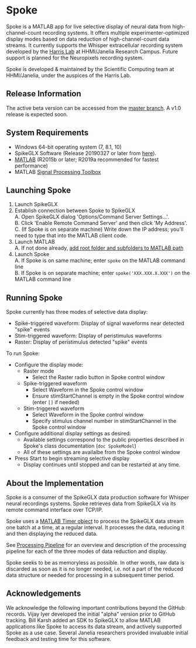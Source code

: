 # Spoke
Spoke is a MATLAB app for live selective display of neural data from high-channel-count recording systems. It offers multiple experimenter-optimized display modes based on data reduction of high-channel-count data streams. It currently supports the Whisper extracellular recording system developed by the [Harris Lab](https://www.janelia.org/lab/harris-lab) at HHMI/Janelia Research Campus. Future support is planned for the Neuropixels recording system. 

Spoke is developed & maintained by the Scientific Computing team at HHMI/Janelia, under the auspices of the Harris Lab. 

## Release Information
The active beta version can be accessed from the [master branch](https://github.com/JaneliaSciComp/spoke/tree/master). A v1.0 release is expected soon. 

## System Requirements

* Windows 64-bit operating system (7, 8.1, 10)
* SpikeGLX Software (Release 20190327 or later from [here](http://billkarsh.github.io/SpikeGLX)).
* [MATLAB](https://www.mathworks.com/downloads) (R2015b or later; R2019a recommended for fastest performance)
* MATLAB [Signal Processing Toolbox](https://www.mathworks.com/products/signal.html)

## Launching Spoke
1. Launch SpikeGLX  
2. Establish connection between Spoke to SpikeGLX  
  A. Open SpikeGLX dialog 'Options/Command Server Settings...'.  
  B. Click 'Enable Remote Command Server' and then click 'My Address'.  
  C. (If Spoke is on separate machine) Write down the IP address; you'll need to type that into the MATLAB client code.  
3. Launch MATLAB  
  A. If not done already, [add root folder and subfolders to MATLAB path](https://www.mathworks.com/help/matlab/matlab_env/add-remove-or-reorder-folders-on-the-search-path.html)  
4. Launch Spoke  
  A. If Spoke is on same machine; enter ```spoke``` on the MATLAB command line  
  B. If Spoke is on separate machine; enter ```spoke('XXX.XXX.X.XXX')``` on the MATLAB command line  

## Running Spoke
Spoke currently has three modes of selective data display:  
* Spike-triggered waveform: Display of signal waveforms near detected "spike" events
* Stim-triggered waveform: Display of peristimulus waveforms
* Raster: Display of peristimulus detected "spike" events

To run Spoke:
* Configure the display mode: 
    * Raster mode
      * Select the Raster radio button in Spoke control window
    * Spike-triggered waveform
      * Select Waveform in the Spoke control window
      * Ensure stimStartChannel is empty in the Spoke control window (enter ````[]```` if needed)
    * Stim-triggered waveform
      * Select Waveform in the Spoke control window
      * Specify stimulus channel number in stimStartChannel in the Spoke control window
* Configure additional display settings as desired:
  * Available settings correspond to the public properties described in Spoke's class documentation (````doc SpokeModel````)
  * All of these settings are availalbe from the Spoke control window
* Press Start to begin streaming selective display
  * Display continues until stopped and can be restarted at any time.


## About the Implementation
Spoke is a consumer of the SpikeGLX data production software for Whisper neural recordings systems. Spoke retrieves data from SpikeGLX via its remote command interface over TCP/IP. 

Spoke uses a [MATLAB Timer object](https://www.mathworks.com/help/matlab/ref/timer-class.html?s_tid=srchtitle) to process the SpikeGLX data stream one batch at a time, at a regular interval. It processes the data, reducing it and then displaying the reduced data. 

See [Processing Pipeline](https://github.com/JaneliaSciComp/spoke/wiki/Processing-Pipeline) for an overview and description of the processing pipeline for each of the three modes of data reduction and display. 

Spoke seeks to be as memoryless as possible. In other words, raw data is discarded as soon as it is no longer needed, i.e. not a part of the reduced data structure or needed for processing in a subsequent timer period. 

## Acknowledgements
We acknowledge the following important contributions beyond the GitHub records. Vijay Iyer developed the initial "alpha" version prior to GitHub tracking. Bill Karsh added an SDK to SpikeGLX to allow MATLAB applications like Spoke to access its data stream, and actively supported Spoke as a use case. Several Janelia researchers provided invaluable initial feedback and testing time for this software.
